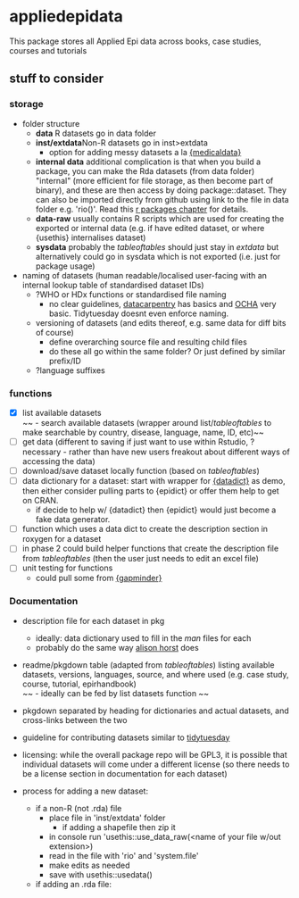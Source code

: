 # appliedepidata

This package stores all Applied Epi data across books, case studies, courses and tutorials

## stuff to consider

### storage 
- folder structure 
  - **data** R datasets go in data folder
  - **inst/extdata**Non-R datasets go in inst>extdata
    - option for adding messy datasets a la [{medicaldata}](https://github.com/higgi13425/medicaldata/?tab=readme-ov-file#messy-datasets)
  - **internal data** additional complication is that when you build a package, you can make the Rda datasets (from data folder) "internal" (more efficient for file storage, as then become part of binary), and these are then access by doing package::dataset. They can also be imported directly from github using link to the file in data folder e.g. 'rio(<github-raw url>)'. Read this [r packages chapter](https://r-pkgs.org/data.html) for details. 
  - **data-raw** usually contains R scripts which are used for creating the exported or internal data (e.g. if have edited dataset, or where {usethis} internalises dataset)
  - **sysdata** probably the *tableoftables* should just stay in *extdata* but alternatively could go in sysdata which is not exported (i.e. just for package usage)  
- naming of datasets (human readable/localised user-facing with an internal lookup table of standardised dataset IDs)
  - ?WHO or HDx functions or standardised file naming 
    - no clear guidelines, [datacarpentry](https://datacarpentry.org/rr-organization1/01-file-naming/index.html) has basics and [OCHA](https://humanitarian.atlassian.net/wiki/spaces/imtoolbox/pages/42502092/File+Naming+Convention) very basic. Tidytuesday doesnt even enforce naming. 
  - versioning of datasets (and edits thereof, e.g. same data for diff bits of course)
    - define overarching source file and resulting child files
    - do these all go within the same folder? Or just defined by similar prefix/ID
  - ?language suffixes

### functions 
- [x] list available datasets  
~~ - search available datasets (wrapper around list/*tableoftables* to make searchable by country, disease, language, name, ID, etc)~~
- [ ] get data (different to saving if just want to use within Rstudio, ?necessary - rather than have new users freakout about different ways of accessing the data)
- [ ] download/save dataset locally function (based on *tableoftables*)
- [ ] data dictionary for a dataset: start with wrapper for  [{datadict}](https://github.com/epicentre-msf/datadict) as demo, then either consider pulling parts to {epidict} or offer them help to get on CRAN. 
  - if decide to help w/ {datadict} then {epidict} would just become a fake data generator. 
- [ ] function which uses a data dict to create the description section in roxygen for a dataset
- [ ] in phase 2 could build helper functions that create the description file from *tableoftables* (then the user just needs to edit an excel file) 
- [ ] unit testing for functions
  - could pull some from [{gapminder}](https://github.com/jennybc/gapminder/)

### Documentation 
- description file for each dataset in pkg
  - ideally: data dictionary used to fill in the *man* files for each
  - probably do the same way [alison horst](https://github.com/lter/lterdatasampler/) does
- readme/pkgdown table (adapted from *tableoftables*) listing available datasets, versions, languages, source, and where used (e.g. case study, course, tutorial, epirhandbook)  
  ~~ - ideally can be fed by list datasets function ~~
- pkgdown separated by heading for dictionaries and actual datasets, and cross-links between the two
- guideline for contributing datasets similar to [tidytuesday](https://github.com/rfordatascience/tidytuesday/blob/master/.github/pr_instructions.md)
- licensing: while the overall package repo will be GPL3, it is possible that individual datasets will come under a different license (so there needs to be a license section in documentation for each dataset)


- process for adding a new dataset: 
  - if a non-R (not .rda) file
    - place file in 'inst/extdata' folder
      - if adding a shapefile then zip it 
    - in console run 'usethis::use_data_raw(<name of your file w/out extension>)
    - read in the file with 'rio' and 'system.file'
    - make edits as needed
    - save with usethis::usedata()
  - if adding an .rda file: 